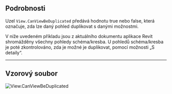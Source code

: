## Podrobnosti
Uzel `View.CanViewBeDuplicated` předává hodnotu true nebo false, která označuje, zda lze daný pohled duplikovat s danými možnostmi.

V níže uvedeném příkladu jsou z aktuálního dokumentu aplikace Revit shromážděny všechny pohledy schéma/kresba. U pohledů schéma/kresba je poté zkontrolováno, zda je možné je duplikovat, pomocí možnosti „S detaily“.
___
## Vzorový soubor

![View.CanViewBeDuplicated](./Revit.Elements.Views.View.CanViewBeDuplicated_img.jpg)
